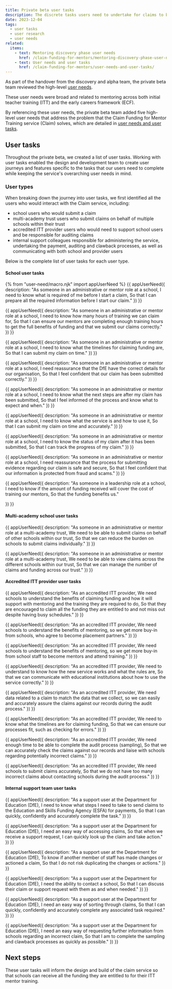 ```yaml
---
title: Private beta user tasks
description: The discrete tasks users need to undertake for claims to be paid and assured
date: 2023-12-04
tags:
  - user tasks
  - user research
  - user needs
related:
  items:
    - text: Mentoring discovery phase user needs
      href: /claim-funding-for-mentors/mentoring-discovery-phase-user-needs/
    - text: User needs and user tasks
      href: /claim-funding-for-mentors/user-needs-and-user-tasks/
---
```


As part of the handover from the discovery and alpha team, the private beta team reviewed the high-level [user needs](/claim-funding-for-mentors/mentoring-discovery-phase-user-needs/).

These user needs were broad and related to mentoring across both initial teacher training (ITT) and the early careers framework (ECF).

By referencing these user needs, the private beta team added five high-level user needs that address the problem that the Claim Funding for Mentor Training service (Claim) solves, which are detailed in [user needs and user tasks](/claim-funding-for-mentors/user-needs-and-user-tasks/).

## User tasks

Throughout the private beta, we created a list of user tasks. Working with user tasks enabled the design and development team to create user journeys and features specific to the tasks that our users need to complete while keeping the service's overarching user needs in mind.

### User types

When breaking down the journey into user tasks, we first identified all the users who would interact with the Claim service, including:

- school users who would submit a claim
- multi-academy trust users who submit claims on behalf of multiple schools within their trust
- accredited ITT provider users who would need to support school users and be responsible for auditing claims
- internal support colleagues responsible for administering the service, undertaking the payment, auditing and clawback processes, as well as communicating with both school and provider users

Below is the complete list of user tasks for each user type.

#### School user tasks

{% from "user-need/macro.njk" import appUserNeed %}
{{ appUserNeed({
  description: "As someone in an administrative or mentor role at a school,
I need to know what is required of me before I start a claim,
So that I can prepare all the required information before I start our claim."
}) }}

{{ appUserNeed({
  description: "As someone in an administrative or mentor role at a school,
I need to know how many hours of training we can claim for,
So that I can ensure our mentors are completing enough training hours to get the full benefits of funding and that we submit our claims correctly."
}) }}

{{ appUserNeed({
  description: "As someone in an administrative or mentor role at a school,
I need to know what the timelines for claiming funding are,
So that I can submit my claim on time."
}) }}

{{ appUserNeed({
  description: "As someone in an administrative or mentor role at a school,
I need reassurance that the DfE have the correct details for our organisation,
So that I feel confident that our claim has been submitted correctly."
}) }}

{{ appUserNeed({
  description: "As someone in an administrative or mentor role at a school,
I need to know what the next steps are after my claim has been submitted,
So that I feel informed of the process and know what to expect and when."
}) }}

{{ appUserNeed({
  description: "As someone in an administrative or mentor role at a school,
I need to know what the service is and how to use it,
So that I can submit my claim on time and accurately."
}) }}

{{ appUserNeed({
  description: "As someone in an administrative or mentor role at a school,
I need to know the status of my claim after it has been submitted,
So that I can track the progress of my claim."
}) }}

{{ appUserNeed({
  description: "As someone in an administrative or mentor role at a school,
I need reassurance that the process for submitting evidence regarding our claim is safe and secure,
So that I feel confident that our information is protected from fraud and scams."
}) }}

{{ appUserNeed({
  description: "As someone in a leadership role at a school,
I need to know if the amount of funding received will cover the cost of training our mentors,
So that the funding benefits us."

}) }}

#### Multi-academy school user tasks

{{ appUserNeed({
  description: "As someone in an administrative or mentor role at a multi-academy trust,
We need to be able to submit claims on behalf of other schools within our trust,
So that we can reduce the burden on schools to submit claims individually."
}) }}

{{ appUserNeed({
  description: "As someone in an administrative or mentor role at a multi-academy trust,
We need to be able to view claims across the different schools within our trust,
So that we can manage the number of claims and funding across our trust."
}) }}

#### Accredited ITT provider user tasks

{{ appUserNeed({
  description: "As an accredited ITT provider,
We need schools to understand the benefits of claiming funding and how it will support with mentoring and the training they are required to do,
So that they are encouraged to claim all the funding they are entitled to and not miss out despite having busy schedules."
}) }}

{{ appUserNeed({
  description: "As an accredited ITT provider,
We need schools to understand the benefits of mentoring,
so we get more buy-in from schools, who agree to become placement partners."
}) }}

{{ appUserNeed({
  description: "As an accredited ITT provider,
We need schools to understand the benefits of mentoring,
so we get more buy-in from school staff to become mentors and attend training."
}) }}

{{ appUserNeed({
  description: "As an accredited ITT provider,
We need to understand to know how the new service works and what the rules are,
So that we can communicate with educational institutions about how to use the service correctly."
}) }}

{{ appUserNeed({
  description: "As an accredited ITT provider,
We need data related to a claim to match the data that we collect,
so we can easily and accurately assure the claims against our records during the audit process."
}) }}

{{ appUserNeed({
  description: "As an accredited ITT provider,
We need to know what the timelines are for claiming funding,
So that we can ensure our processes fit, such as checking for errors."
}) }}

{{ appUserNeed({
  description: "As an accredited ITT provider,
We need enough time to be able to complete the audit process (sampling),
So that we can accurately check the claims against our records and liaise with schools regarding potentially incorrect claims."
}) }}

{{ appUserNeed({
  description: "As an accredited ITT provider,
We need schools to submit claims accurately,
So that we do not have too many incorrect claims about contacting schools during the audit process."
}) }}

#### Internal support team user tasks

{{ appUserNeed({
  description: "As a support user at the Department for Education (DfE),
I need to know what steps I need to take to send claims to the Education and Skills Funding Agency (ESFA) for payments,
So that I can quickly, confidently and accurately complete the task."
}) }}

{{ appUserNeed({
  description: "As a support user at the Department for Education (DfE),
I need an easy way of accessing claims,
So that when we receive a support request, I can quickly look up the claim and take action."
}) }}

{{ appUserNeed({
  description: "As a support user at the Department for Education (DfE),
To know if another member of staff has made changes or actioned a claim,
So that I do not risk duplicating the changes or actions."
}) }}

{{ appUserNeed({
  description: "As a support user at the Department for Education (DfE),
I need the ability to contact a school,
So that I can discuss their claim or support request with them as and when needed."
}) }}

{{ appUserNeed({
  description: "As a support user at the Department for Education (DfE),
I need an easy way of sorting through claims,
So that I can quickly, confidently and accurately complete any associated task required."
}) }}

{{ appUserNeed({
  description: "As a support user at the Department for Education (DfE),
I need an easy way of requesting further information from schools regarding an incorrect claim,
So that I am to complete the sampling and clawback processes as quickly as possible."
}) }}

## Next steps

These user tasks will inform the design and build of the claim service so that schools can receive all the funding they are entitled to for their ITT mentor training.
